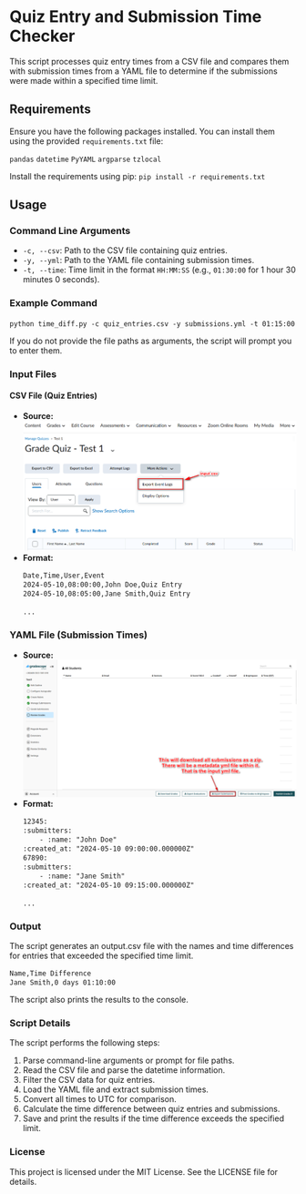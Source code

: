 # Quiz Entry and Submission Time Checker

This script processes quiz entry times from a CSV file and compares them with submission times from a YAML file to determine if the submissions were made within a specified time limit.

## Requirements

Ensure you have the following packages installed. You can install them using the provided `requirements.txt` file:

`pandas`
`datetime`
`PyYAML`
`argparse`
`tzlocal`

Install the requirements using pip:
`pip install -r requirements.txt`


## Usage

### Command Line Arguments

- `-c, --csv`: Path to the CSV file containing quiz entries.
- `-y, --yml`: Path to the YAML file containing submission times.
- `-t, --time`: Time limit in the format `HH:MM:SS` (e.g., `01:30:00` for 1 hour 30 minutes 0 seconds).

### Example Command

`python time_diff.py -c quiz_entries.csv -y submissions.yml -t 01:15:00`

If you do not provide the file paths as arguments, the script will prompt you to enter them.

### Input Files

#### CSV File (Quiz Entries)

- **Source:** ![folio_csv instructions](folio_csv.png)
- **Format:**
    ```
    Date,Time,User,Event
    2024-05-10,08:00:00,John Doe,Quiz Entry
    2024-05-10,08:05:00,Jane Smith,Quiz Entry

    ...
### YAML File (Submission Times)

- **Source:** ![Alt text](gradescope_yml.png)
- **Format:**
    ```
    12345:
    :submitters:
        - :name: "John Doe"
    :created_at: "2024-05-10 09:00:00.000000Z"
    67890:
    :submitters:
        - :name: "Jane Smith"
    :created_at: "2024-05-10 09:15:00.000000Z"
    
    ...
### Output
The script generates an output.csv file with the names and time differences for entries that exceeded the specified time limit.


    Name,Time Difference
    Jane Smith,0 days 01:10:00
The script also prints the results to the console.

### Script Details

The script performs the following steps:

1. Parse command-line arguments or prompt for file paths.
2. Read the CSV file and parse the datetime information.
3. Filter the CSV data for quiz entries.
4. Load the YAML file and extract submission times.
5. Convert all times to UTC for comparison.
6. Calculate the time difference between quiz entries and submissions.
7. Save and print the results if the time difference exceeds the specified limit.

### License

This project is licensed under the MIT License. See the LICENSE file for details.
